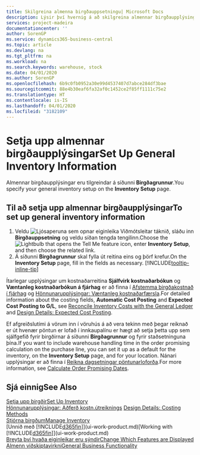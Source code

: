 ```yaml
---
title: Skilgreina almenna birgðauppsetningu| Microsoft Docs
description: Lýsir því hvernig á að skilgreina almennar birgðaupplýsingar svo sem númeraraðir og birgðir svo til dæmis sé hægt að stjórna vöruhúsi og birgðum.
services: project-madeira
documentationcenter: ''
author: SorenGP
ms.service: dynamics365-business-central
ms.topic: article
ms.devlang: na
ms.tgt_pltfrm: na
ms.workload: na
ms.search.keywords: warehouse, stock
ms.date: 04/01/2020
ms.author: SorenGP
ms.openlocfilehash: 6b9c0fb0952a30e99d4537407d7abce284df3bae
ms.sourcegitcommit: 88e4b30eaf6fa32af0c1452ce2f85ff1111c75e2
ms.translationtype: HT
ms.contentlocale: is-IS
ms.lasthandoff: 04/01/2020
ms.locfileid: "3182109"
---
```

# <a name="set-up-general-inventory-information"></a><span data-ttu-id="e0f1f-103">Setja upp almennar birgðaupplýsingar</span><span class="sxs-lookup"><span data-stu-id="e0f1f-103">Set Up General Inventory Information</span></span>
<span data-ttu-id="e0f1f-104">Almennar birgðaupplýsingar eru tilgreindar á síðunni **Birgðagrunnur**.</span><span class="sxs-lookup"><span data-stu-id="e0f1f-104">You specify your general inventory setup on the **Inventory Setup** page.</span></span>

## <a name="to-set-up-general-inventory-information"></a><span data-ttu-id="e0f1f-105">Til að setja upp almennar birgðaupplýsingar</span><span class="sxs-lookup"><span data-stu-id="e0f1f-105">To set up general inventory information</span></span>
1. <span data-ttu-id="e0f1f-106">Veldu ![Ljósaperuna sem opnar eiginleika Viðmótsleitar](media/ui-search/search_small.png "Segðu mér hvað þú vilt gera") táknið, sláðu inn **Birgðauppsetning** og veldu síðan tengda tengilinn.</span><span class="sxs-lookup"><span data-stu-id="e0f1f-106">Choose the ![Lightbulb that opens the Tell Me feature](media/ui-search/search_small.png "Tell me what you want to do") icon, enter **Inventory Setup**, and then choose the related link.</span></span>
2. <span data-ttu-id="e0f1f-107">Á síðunni **Birgðagrunnur** skal fylla út reitina eins og þörf krefur.</span><span class="sxs-lookup"><span data-stu-id="e0f1f-107">On the **Inventory Setup** page, fill in the fields as necessary.</span></span> [!INCLUDE[tooltip-inline-tip](includes/tooltip-inline-tip_md.md)]

<span data-ttu-id="e0f1f-108">Ítarlegar upplýsingar um kostnaðarreitina **Sjálfvirk kostnaðarbókun** og **Væntanleg kostnaðarbókun á fjárhag** er að finna í [Afstemma birgðakostnað í fjárhag](finance-how-to-post-inventory-costs-to-the-general-ledger.md) og [Hönnunarupplýsingar: Væntanleg kostnaðarfærsla](design-details-expected-cost-posting.md).</span><span class="sxs-lookup"><span data-stu-id="e0f1f-108">For detailed information about the costing fields, **Automatic Cost Posting** and **Expected Cost Posting to G/L**, see [Reconcile Inventory Costs with the General Ledger](finance-how-to-post-inventory-costs-to-the-general-ledger.md) and [Design Details: Expected Cost Posting](design-details-expected-cost-posting.md).</span></span>

<span data-ttu-id="e0f1f-109">Ef afgreiðslutími á vörum inn í vöruhús á að vera tekinn með þegar reiknað er út hvenær pöntun er lofað í innkaupalínu er hægt að setja þetta upp sem sjálfgefið fyrir birgðirnar á síðunni **Birgðagrunnur** og fyrir staðsetninguna þína.</span><span class="sxs-lookup"><span data-stu-id="e0f1f-109">If you want to include warehouse handling time in the order promising calculation on the purchase line, you can set it up as a default for the inventory, on the **Inventory Setup** page, and for your location.</span></span> <span data-ttu-id="e0f1f-110">Nánari upplýsingar er að finna í [Reikna dagsetningar pöntunarloforða](sales-how-to-calculate-order-promising-dates.md).</span><span class="sxs-lookup"><span data-stu-id="e0f1f-110">For more information, see [Calculate Order Promising Dates](sales-how-to-calculate-order-promising-dates.md).</span></span>  

## <a name="see-also"></a><span data-ttu-id="e0f1f-111">Sjá einnig</span><span class="sxs-lookup"><span data-stu-id="e0f1f-111">See Also</span></span>
[<span data-ttu-id="e0f1f-112">Setja upp birgðir</span><span class="sxs-lookup"><span data-stu-id="e0f1f-112">Set Up Inventory</span></span>](inventory-setup-inventory.md)  
<span data-ttu-id="e0f1f-113">[Hönnunarupplýsingar: Aðferð kostn.útreiknings](design-details-costing-methods.md)  </span><span class="sxs-lookup"><span data-stu-id="e0f1f-113">[Design Details: Costing Methods](design-details-costing-methods.md)  </span></span>  
[<span data-ttu-id="e0f1f-114">Stjórna birgðum</span><span class="sxs-lookup"><span data-stu-id="e0f1f-114">Manage Inventory</span></span>](inventory-manage-inventory.md)  
<span data-ttu-id="e0f1f-115">[Unnið með [!INCLUDE[d365fin](includes/d365fin_md.md)]](ui-work-product.md)</span><span class="sxs-lookup"><span data-stu-id="e0f1f-115">[Working with [!INCLUDE[d365fin](includes/d365fin_md.md)]](ui-work-product.md)</span></span>  
[<span data-ttu-id="e0f1f-116">Breyta því hvaða eiginleikar eru sýndir</span><span class="sxs-lookup"><span data-stu-id="e0f1f-116">Change Which Features are Displayed</span></span>](ui-experiences.md)  
[<span data-ttu-id="e0f1f-117">Almenn viðskiptavirkni</span><span class="sxs-lookup"><span data-stu-id="e0f1f-117">General Business Functionality</span></span>](ui-across-business-areas.md)
